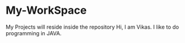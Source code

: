 # My-WorkSpace
My Projects will reside inside the repository 
Hi, I am Vikas. I like to do programming in JAVA. 

